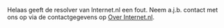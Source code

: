 Helaas geeft de resolver van Internet.nl een fout. Neem a.j.b. contact met ons op via de contactgegevens op [Over Internet.nl](/about).
